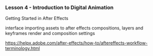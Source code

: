 ### Lesson 4 - Introduction to Digital Animation

Getting Started in After Effects

interface
importing assets to after effects
compositions, layers and keyframes
render and composition settings

https://helpx.adobe.com/after-effects/how-to/aftereffects-workflow-terminology.html
